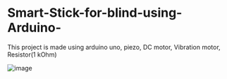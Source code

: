 # Smart-Stick-for-blind-using-Arduino-
This project is made using arduino uno, piezo, DC motor, Vibration motor, Resistor(1 kOhm)

![image](https://user-images.githubusercontent.com/91335214/160678353-de08c963-35e8-45a6-9a92-4310cefb29f8.png)

